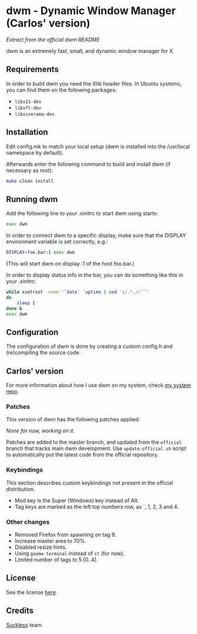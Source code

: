 # dwm - Dynamic Window Manager (Carlos' version)

_Extract from the official dwm README_

dwm is an extremely fast, small, and dynamic window manager for X.


## Requirements

In order to build dwm you need the Xlib header files. In Ubuntu systems, you
can find them on the following packages:
- `libx11-dev`
- `libxft-dev`
- `libxinerama-dev`


## Installation

Edit config.mk to match your local setup (dwm is installed into
the /usr/local namespace by default).

Afterwards enter the following command to build and install dwm (if
necessary as root):

```bash
make clean install
```


## Running dwm

Add the following line to your .xinitrc to start dwm using startx:

```bash
exec dwm
```

In order to connect dwm to a specific display, make sure that
the DISPLAY environment variable is set correctly, e.g.:

```bash
DISPLAY=foo.bar:1 exec dwm
```

(This will start dwm on display :1 of the host foo.bar.)

In order to display status info in the bar, you can do something
like this in your .xinitrc:

```bash
while xsetroot -name "`date` `uptime | sed 's/.*,//'`"
do
    sleep 1
done &
exec dwm
```


## Configuration

The configuration of dwm is done by creating a custom config.h
and (re)compiling the source code.

## Carlos' version

For more information about how I use dwm on my system, check 
[my system repo](https://github.com/CarlosMecha/system/tree/master/wm).

### Patches

This version of dwm has the following patches applied:

_None for now, working on it._

Patches are added to the master branch, and updated from the `official` branch
that tracks main dwm development. Use `update-official.sh` script to automatically
put the latest code from the official repository.

### Keybindings

This section describes custom keybindings not present in the official distribution.

* Mod key is the Super (Windows) key instead of Alt.
* Tag keys are marked as the left top numbers row, as \`, 1, 2, 3 and 4.

### Other changes

* Removed Firefox from spawning on tag 9.
* Increase master area to 70%.
* Disabled resize hints.
* Using `gnome-terminal` instead of `st` (for now).
* Limited number of tags to 5 [0..4].

## License

See the license [here](LICENSE).


## Credits

[Suckless](https://suckless.org/) team.
